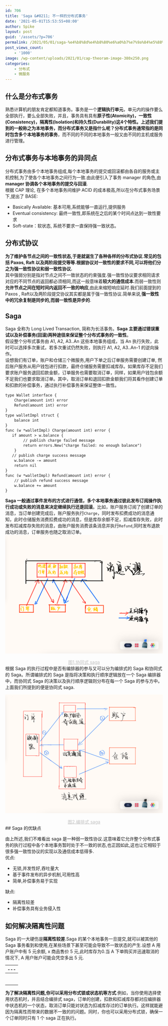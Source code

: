 ```yaml
---
id: 706
title: 'Saga &#8211; 不一样的分布式事务'
date: '2021-05-01T15:53:55+08:00'
author: Spike
layout: post
guid: '/assets/?p=706'
permalink: /2021/05/01/saga-%e4%b8%8d%e4%b8%80%e6%a0%b7%e7%9a%84%e5%88%86%e5%b8%83%e5%bc%8f%e4%ba%8b%e5%8a%a1/
post_views_count:
    - '1000'
image: /wp-content/uploads/2021/01/cap-theoram-image-380x250.png
categories:
    - 分布式
    - 微服务
---
```


## 什么是分布式事务

熟悉计算机的朋友肯定都知道事务。事务是一个**逻辑执行单元**，单元内的操作要么全部执行，要么全部失败，并且，事务具有具有**原子性(Atomicity)，一致性(Consistency)，隔离性(Isolation)和持久性(Durability)**这4个特性。上述我们提到的一般称之为本地事务，而分布式事务又是指什么呢？分布式事务通常指的是**同时包含多个本地事务的事务**，而不同的不同的本地事务一般又由不同的主机或服务进行管理。

## 分布式事务与本地事务的异同点

分布式事务由多个本地事务组成,每个本地事务的提交或回滚都由各自的服务或主机控制,为了使各个本地事务之间行为一致.由此便引入了事务 manager 的角色,由 **manager 协调各个本地事务的提交与回滚**.  
根据 CAP 理论, 在多个本地事务间维护 ACID 的成本极高,所以在分布式事务场景下,提出了 BASE:

- Basically Available: 基本可用,系统能够一直运行,提供服务
- Eventual consistency: 最终一致性,即系统在之后的某个时间点达到一致性要求
- Soft-state：软状态, 系统不要求一直保持强一致状态。

## 分布式协议

**为了维护各节点之间的一致性状态,于是就诞生了各种各样的分布式协议.**常见的包括 Paxos, Raft 以及两阶段提交等等.根据协议对一致性的要求不同,可以将他们分之为**强一致性协议和弱一致性协议.**  
其中强弱分别是指对节点之间不一致状态的约束强度.强一致性协议要求相同请求对应的不同节点的返回都必须相同,而这一般意味着**较大的通信成本**.而弱一致性则**允许节点之间在短时间内返回不一致的响应**,由此来缩短响应延时.我们前面提到的 Paxos , Raft以及两阶段提交协议其实都是属于强一致性协议.简单来说,**强一致性中的冗余复制是同步的,而弱一致性是异步的**.

## Saga

Saga 全称为 Long Lived Transaction, 简称为长活事务。**Saga 主要通过错误重试以及补偿事务(回滚)两种途径来保证整个分布式事务的一致性**。  
假设整个分布式事务由 A1, A2, A3..An 这些本地事务组成，当 An 执行失败，此时可以选择多次重试，若多次重试仍然失败，则执行 A1, A2, A3..An-1 的逆向操作。  
设想我们有订单，账户和仓储三个微服务,用户下单之后订单服务需要创建订单, 然后账户服务从用户钱包进行扣款，最终仓储服务需要扣减库存。如果库存不足我们要求账户服务退回扣款金额，订单服务也需要取消订单，同样，如果用户钱包余额不足我们也要求取消订单。其中，取消订单和退回扣款金额我们将其看作创建订单和扣款的补偿事务，通过执行补偿事务来保证整体一致性。

```
type Wallet interface {
    Charge(amount int) error
    Refund(amount int) error
}
type walletImpl struct {
    balance int
}
func (w *walletImpl) Charge(amount int) error {
   if amount > w.balance {
        // publish charge failed message
        return errors.New("charge failed: no enough balance")
    } 
   // publish charge success message
    w.balance -= amount
    return nil
} 
func (w *walletImpl) Refund(amount int) error {
    // publish refund success message
    w.balance += amount
}
```

 **Saga 一般通过事件发布的方式进行通信，多个本地事务通过彼此发布订阅操作执行成功或失败的消息来决定继续执行还是回滚**。比如，账户服务订阅了创建订单的消息，当订单创建完成后，账户服务执行`Charge`，同时发布扣费成功的消息通知，此时仓储服务消费扣费成功的消息，但是库存余额不足，扣减库存失败，此时发布扣减库存失败的消息，由账户服务消费该条消息并执行`Refund`,同时发布退款成功的消息，订单服务也随之取消订单。  
![](/assets/wp-content/uploads/2021/05/IMG_0027-1024x768.png)

<center style="font-size:14px;color:#C0C0C0;text-decoration:underline">图1.协同式 saga </center>根据 Saga 的执行过程中是否有编排器的参与又可以分为编排式的 Saga 和协同式的 Saga。所谓编排式的 Saga 是指将决策和执行顺序逻辑放在一个 Saga 编排器中，而协同式 Saga 的决策以及执行顺序逻辑则分布在每一个 Saga 的参与方中。上面我们所提到的便是协同式 saga.

![](/assets/wp-content/uploads/2021/05/IMG_0029-1024x768.png)

<center style="font-size:14px;color:#C0C0C0;text-decoration:underline">图2.编排式 saga</center>## Saga 的优缺点

由上所述,我们不难看出 saga 是一种弱一致性协议.这意味着它允许整个分布式事务的执行过程中各个本地事务暂时处于不一致的状态,也正因如此,这也让它相较于很多强一致性协议的实现以及通信成本低得多.  
优点:

- 无锁,并发性好,吞吐量大
- 基于事件发布的异步机制,可用性高
- 简单,补偿事务易于实现

缺点:

- 隔离性较差
- 补偿事务具有业务侵入性

## 如何解决隔离性问题

Saga 的一大硬伤是**隔离性较差**.Saga 的某个本地事务一旦提交,就可以被其他的 Saga 事务看到和使用,在某些场景下甚至可能会导致不一致状态的产生.设想 A 用户账户中有 5 元余额, x 商品售价 5 元,此时库存为0.当 A 下单购买并迅速取消的情况下, A 用户账户可能会凭空多出 5 元.

|---|
|-----|
|  | 时序1 |  | 创建订单 |  | 用户取消订单 |  |
|  | 时序2 |  | 扣款 -5(余额0) |  |  |
|  | 时序3 |  |  | 补款 +5 (余额5) |  |
|  | 时序4 |  |  | 取消成功 |  |
|  | 时序5 |  | 扣减库存失败 |  |  |
|  | 时序6 |  | 补款 +5 (余额10) |  |  |
|  | 时序7 |  | 取消失败 |  |  |

**为了解决隔离性问题,你可以采用分布式锁或状态机等方式**.例如，当你使用选择使用状态机时，并且结合编排式 saga，订单的创建，扣款和扣减库存都对应编排器中状态机的一个状态，取消订单只能对状态为扣减库存过的订单执行。这样就能避因为隔离性而带来的数据不一致的的问题。同时，你也可以采用分布式锁，确保一个订单同时只有 1 个 saga 正在执行。